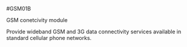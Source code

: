 <!--- PrjInfo ---> <!--- Please remove this line after manually editing --->
<!--- 00a56be08b96043df9e37d6aff7b6990 --->
<!--- Created:20170111-16:38: ---> 
<!--- Author:Mlab: ---> 
<!--- AuthorEmail:mlab@mlab.cz: ---> 
<!--- Tags:imported: ---> 
<!--- Ust:None: ---> 
<!--- Name:GSM01B: --->
#GSM01B 
<!--- LongName --->
GSM conetcivity module
<!--- ELongName ---> 

<!--- Lead --->
Provide wideband GSM and 3G data connectivity services available in standard cellular phone networks.
<!--- ELead ---> 


​
​
<!--- Description --->
<!--- EDescription --->
<!--- Content --->
<!--- EContent --->
            